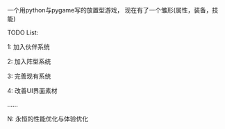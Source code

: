 一个用python与pygame写的放置型游戏， 现在有了一个雏形(属性，装备，技能)

TODO List:

1: 加入伙伴系统

2: 加入阵型系统

3: 完善现有系统

4: 改善UI界面素材

......

N: 永恒的性能优化与体验优化
